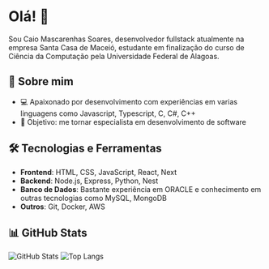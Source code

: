 # Olá! 👋

Sou Caio Mascarenhas Soares, desenvolvedor fullstack atualmente na empresa Santa Casa de Maceió, estudante em finalização do curso de Ciência da Computação pela Universidade Federal de Alagoas.

## 🚀 Sobre mim
- 💻 Apaixonado por desenvolvimento com experiências em varias linguagens como Javascript, Typescript, C, C#, C++
- 🎯 Objetivo: me tornar especialista em desenvolvimento de software

## 🛠 Tecnologias e Ferramentas
- **Frontend**: HTML, CSS, JavaScript, React, Next
- **Backend**: Node.js, Express, Python, Nest
- **Banco de Dados**: Bastante experiência em ORACLE e conhecimento em outras tecnologias como MySQL, MongoDB
- **Outros**: Git, Docker, AWS

## 📊 GitHub Stats
![GitHub Stats](https://github-readme-stats.vercel.app/api?username=CaioMascarenhas&show_icons=true&theme=radical)
![Top Langs](https://github-readme-stats.vercel.app/api/top-langs/?username=CaioMascarenhas&layout=compact&theme=radical)
